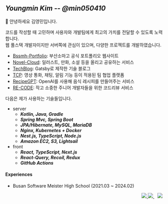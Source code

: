## ***Youngmin Kim -- @min050410***

👋 안녕하세요 김영민입니다. 

코드를 작성할 때 고민하며 사용자와 개발팀에게 최고의 가치를 전달할 수 있도록 노력합니다.  
웹 풀스택 개발자이지만 서버쪽에 관심이 있으며, 다양한 프로젝트를 개발하였습니다.

* [Bssmh-Portfolio](https://portfolio.bssm.io/): 부산소마고 공식 포트폴리오 웹사이트
* [Novel-Cloud](https://github.com/Novel-Cloud/server): 일러스트, 만화, 소설 등을 올리고 공유하는 서비스
* [TechBlog](https://github.com/min050410/TechBlog): Gatsby로 제작한 기술 블로그
* [TCP](https://github.com/T-shaped-People/TCP-Backend): 영상 통화, 채팅, 알림 기능 등이 적용된 팀 협업 플랫폼
* [RecipeGPT](https://github.com/Recipe-GPT/server): OpenAI를 사용해 음식 레시피를 만들어주는 서비스
* [RE-CODE](https://github.com/2022-RE-CODE/2022-RE-CODE-FrontEnd): 작고 소중한 주니어 개발자들을 위한 코드리뷰 서비스

다음은 제가 사용하는 기술들입니다.
- server
    * ***Kotlin, Java, Gradle***
    * ***Spring Mvc, Spring Boot***
    * ***JPA/Hibernate, MySQL, MariaDB***
    * ***Nginx, Kubernetes + Docker***
    * ***Nest.js, TypeScript, Node.js***
    * ***Amazon EC2, S3, Lightsail***
- front
    * ***React, TypeScript, Next.js***
    * ***React-Query, Recoil, Redux***
    * ***GitHub Actions***

#### Experiences
- Busan Software Meister High School (2021.03 ~ 2024.02) 

<div align="right">
    <a href="https://devlog.kro.kr">
        <img 
             src="https://img.shields.io/static/v1?label=Blog&message=devlog&color=black" />
    </a>
    <a href="https://hits.seeyoufarm.com">
        <img
            src="https://hits.seeyoufarm.com/api/count/incr/badge.svg?url=https%3A%2F%2Fgithub.com%2Fmin050410&count_bg=%2379C83D&title_bg=%23555555&icon=&icon_color=%23E7E7E7&title=hits&edge_flat=false" />
    </a>
    <img 
         src="https://img.shields.io/github/followers/min050410?style=social"
         style="height : auto; margin-left : 10px; margin-right : 10px;" />
<div>

